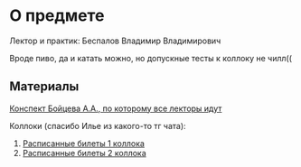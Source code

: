 # О предмете
Лектор и практик: Беспалов Владимир Владимирович

Вроде пиво, да и катать можно, но допускные тесты к коллоку не чилл((

## Материалы

[Конспект Бойцева А.А., по которому все лекторы идут](https://drive.google.com/file/d/1djjiNfdQDAWuMCLIH2Q0yms76Agb54MP/view)

Коллоки (cпасибо Илье из какого-то тг чата):
1. [Расписанные билеты 1 коллока](https://disk.yandex.ru/d/4buhC9AeNkqRqA)
2. [Расписанные билеты 2 коллока](https://disk.yandex.ru/i/bJikRg6WH66Maw)

